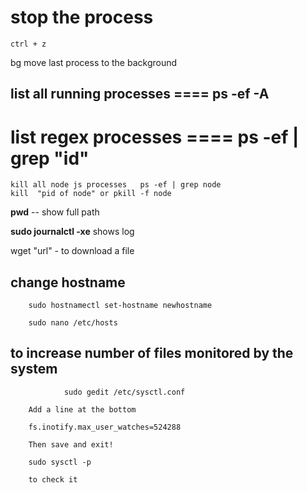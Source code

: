 #  stop the process  
    ctrl + z    
bg  move last process to the background

## list all running processes     ====  ps -ef -A 
#  list regex processes  ====  ps -ef | grep "id"
  
    kill all node js processes   ps -ef | grep node
    kill  "pid of node" or pkill -f node
 
**pwd** -- show full path

**sudo  journalctl -xe** shows log  

wget "url"   - to download a file

## change hostname

        sudo hostnamectl set-hostname newhostname

        sudo nano /etc/hosts


## to increase number of files monitored by the system 

                sudo gedit /etc/sysctl.conf

        Add a line at the bottom

        fs.inotify.max_user_watches=524288

        Then save and exit!

        sudo sysctl -p

        to check it

        